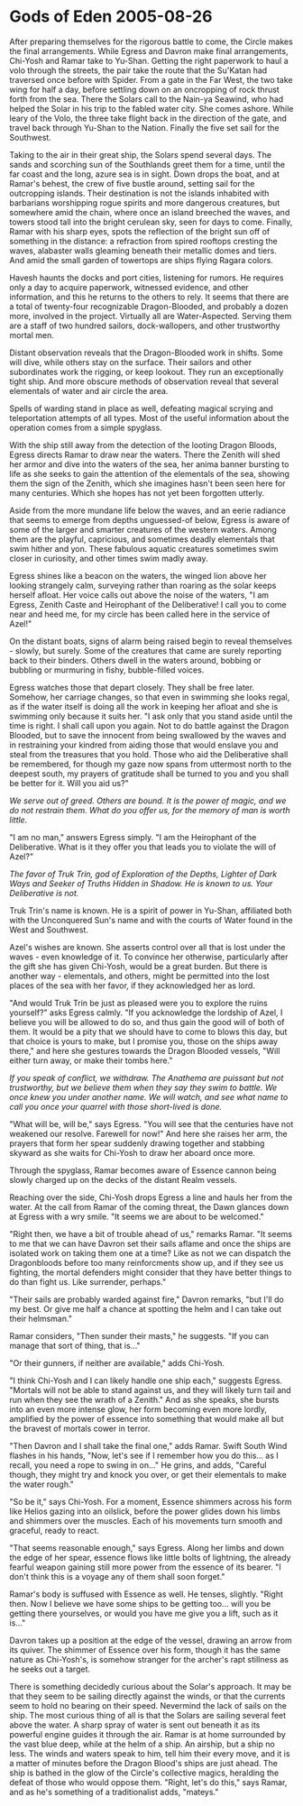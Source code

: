<!-- TITLE: Gods of Eden 2005-08-26 -->
<!-- SUBTITLE: A game log for Gods of Eden -->

# Gods of Eden 2005-08-26

After preparing themselves for the rigorous battle to come, the Circle makes the final arrangements. While Egress and Davron make final arrangements, Chi-Yosh and Ramar take to Yu-Shan. Getting the right paperwork to haul a volo through the streets, the pair take the route that the Su'Katan had traversed once before with Spider. From a gate in the Far West, the two take wing for half a day, before settling down on an oncropping of rock thrust forth from the sea. There the Solars call to the Nain-ya Seawind, who had helped the Solar in his trip to the fabled water city. She comes ashore. While leary of the Volo, the three take flight back in the direction of the gate, and travel back through Yu-Shan to the Nation. Finally the five set sail for the Southwest.

Taking to the air in their great ship, the Solars spend several days. The sands and scorching sun of the Southlands greet them for a time, until the far coast and the long, azure sea is in sight. Down drops the boat, and at Ramar's behest, the crew of five bustle around, setting sail for the outcropping islands. Their destination is not the islands inhabited with barbarians worshipping rogue spirits and more dangerous creatures, but somewhere amid the chain, where once an island breeched the waves, and towers stood tall into the bright cerulean sky, seen for days to come. Finally, Ramar with his sharp eyes, spots the reflection of the bright sun off of something in the distance: a refraction from spired rooftops cresting the waves, alabaster walls gleaming beneath their metallic domes and tiers. And amid the small garden of towertops are ships flying Ragara colors.

Havesh haunts the docks and port cities, listening for rumors. He requires only a day to acquire paperwork, witnessed evidence, and other information, and this he returns to the others to rely. It seems that there are a total of twenty-four recognizable Dragon-Blooded, and probably a dozen more, involved in the project. Virtually all are Water-Aspected. Serving them are a staff of two hundred sailors, dock-wallopers, and other trustworthy mortal men.

Distant observation reveals that the Dragon-Blooded work in shifts. Some will dive, while others stay on the surface. Their sailors and other subordinates work the rigging, or keep lookout. They run an exceptionally tight ship. And more obscure methods of observation reveal that several elementals of water and air circle the area.

Spells of warding stand in place as well, defeating magical scrying and teleportation attempts of all types. Most of the useful information about the operation comes from a simple spyglass.

With the ship still away from the detection of the looting Dragon Bloods, Egress directs Ramar to draw near the waters. There the Zenith will shed her armor and dive into the waters of the sea, her anima banner bursting to life as she seeks to gain the attention of the elementals of the sea, showing them the sign of the Zenith, which she imagines hasn't been seen here for many centuries. Which she hopes has not yet been forgotten utterly.

Aside from the more mundane life below the waves, and an eerie radiance that seems to emerge from depths unguessed-of below, Egress is aware of some of the larger and smarter creatures of the western waters. Among them are the playful, capricious, and sometimes deadly elementals that swim hither and yon. These fabulous aquatic creatures sometimes swim closer in curiosity, and other times swim madly away.

Egress shines like a beacon on the waters, the winged lion above her looking strangely calm, surveying rather than roaring as the solar keeps herself afloat. Her voice calls out above the noise of the waters, "I am Egress, Zenith Caste and Heirophant of the Deliberative! I call you to come near and heed me, for my circle has been called here in the service of Azel!"

On the distant boats, signs of alarm being raised begin to reveal themselves - slowly, but surely. Some of the creatures that came are surely reporting back to their binders. Others dwell in the waters around, bobbing or bubbling or murmuring in fishy, bubble-filled voices.

Egress watches those that depart closely. They shall be free later. Somehow, her carriage changes, so that even in swimming she looks regal, as if the water itself is doing all the work in keeping her afloat and she is swimming only because it suits her. "I ask only that you stand aside until the time is right. I shall call upon you again. Not to do battle against the Dragon Blooded, but to save the innocent from being swallowed by the waves and in restraining your kindred from aiding those that would enslave you and steal from the treasures that you hold. Those who aid the Deliberative shall be remembered, for though my gaze now spans from uttermost north to the deepest south, my prayers of gratitude shall be turned to you and you shall be better for it. Will you aid us?"

_We serve out of greed. Others are bound. It is the power of magic, and we do not restrain them. What do you offer us, for the memory of man is worth little._

"I am no man," answers Egress simply. "I am the Heirophant of the Deliberative. What is it they offer you that leads you to violate the will of Azel?"

_The favor of Truk Trin, god of Exploration of the Depths, Lighter of Dark Ways and Seeker of Truths Hidden in Shadow. He is known to us. Your Deliberative is not._

Truk Trin's name is known. He is a spirit of power in Yu-Shan, affiliated both with the Unconquered Sun's name and with the courts of Water found in the West and Southwest.

Azel's wishes are known. She asserts control over all that is lost under the waves - even knowledge of it. To convince her otherwise, particularly after the gift she has given Chi-Yosh, would be a great burden. But there is another way - elementals, and others, might be permitted into the lost places of the sea with her favor, if they acknowledged her as lord.

"And would Truk Trin be just as pleased were you to explore the ruins yourself?" asks Egress calmly. "If you acknowledge the lordship of Azel, I believe you will be allowed to do so, and thus gain the good will of both of them. It would be a pity that we should have to come to blows this day, but that choice is yours to make, but I promise you, those on the ships away there," and here she gestures towards the Dragon Blooded vessels, "Will either turn away, or make their tombs here."

_If you speak of conflict, we withdraw. The Anathema are puissant but not trustworthy, but we believe them when they say they swim to battle. We once knew you under another name. We will watch, and see what name to call you once your quarrel with those short-lived is done._

"What will be, will be," says Egress. "You will see that the centuries have not weakened our resolve. Farewell for now!" And here she raises her arm, the prayers that form her spear suddenly drawing together and stabbing skyward as she waits for Chi-Yosh to draw her aboard once more.

Through the spyglass, Ramar becomes aware of Essence cannon being slowly charged up on the decks of the distant Realm vessels.

Reaching over the side, Chi-Yosh drops Egress a line and hauls her from the water. At the call from Ramar of the coming threat, the Dawn glances down at Egress with a wry smile. "It seems we are about to be welcomed."

"Right then, we have a bit of trouble ahead of us," remarks Ramar. "It seems to me that we can have Davron set their sails aflame and once the ships are isolated work on taking them one at a time? Like as not we can dispatch the Dragonbloods before too many reinforcments show up, and if they see us fighting, the mortal defenders might consider that they have better things to do than fight us. Like surrender, perhaps."

"Their sails are probably warded against fire," Davron remarks, "but I'll do my best. Or give me half a chance at spotting the helm and I can take out their helmsman."

Ramar considers, "Then sunder their masts," he suggests. "If you can manage that sort of thing, that is..."

"Or their gunners, if neither are available," adds Chi-Yosh.

"I think Chi-Yosh and I can likely handle one ship each," suggests Egress. "Mortals will not be able to stand against us, and they will likely turn tail and run when they see the wrath of a Zenith." And as she speaks, she bursts into an even more intense glow, her form becoming even more lordly, amplified by the power of essence into something that would make all but the bravest of mortals cower in terror.

"Then Davron and I shall take the final one," adds Ramar. Swift South Wind flashes in his hands, "Now, let's see if I remember how you do this... as I recall, you need a rope to swing in on..." He grins, and adds, "Careful though, they might try and knock you over, or get their elementals to make the water rough."

"So be it," says Chi-Yosh. For a moment, Essence shimmers across his form like Helios gazing into an oilslick, before the power glides down his limbs and shimmers over the muscles. Each of his movements turn smooth and graceful, ready to react.

"That seems reasonable enough," says Egress. Along her limbs and down the edge of her spear, essence flows like little bolts of lightning, the already fearful weapon gaining still more power from the essence of its bearer. "I don't think this is a voyage any of them shall soon forget."

Ramar's body is suffused with Essence as well. He tenses, slightly. "Right then. Now I believe we have some ships to be getting too... will you be getting there yourselves, or would you have me give you a lift, such as it is..."

Davron takes up a position at the edge of the vessel, drawing an arrow from its quiver. The shimmer of Essence over his form, though it has the same nature as Chi-Yosh's, is somehow stranger for the archer's rapt stillness as he seeks out a target.

There is something decidedly curious about the Solar's approach. It may be that they seem to be sailing directly against the winds, or that the currents seem to hold no bearing on their speed. Nevermind the lack of sails on the ship. The most curious thing of all is that the Solars are sailing several feet above the water. A sharp spray of water is sent out beneath it as its powerful engine guides it through the air. Ramar is at home surrounded by the vast blue deep, while at the helm of a ship. An airship, but a ship no less. The winds and waters speak to him, tell him their every move, and it is a matter of minutes before the Dragon Blood's ships are just ahead. The ship is bathed in the glow of the Circle's collective magics, heralding the defeat of those who would oppose them. "Right, let's do this," says Ramar, and as he's something of a traditionalist adds, "mateys."